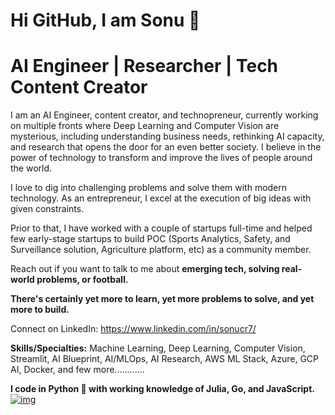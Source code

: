 # Hi GitHub, I am Sonu 🙏
# AI Engineer | Researcher | Tech Content Creator

I am an AI Engineer, content creator, and technopreneur, currently working on multiple fronts where Deep Learning and Computer Vision are mysterious, including understanding business needs, rethinking AI capacity, and research that opens the door for an even better society. I believe in the power of technology to transform and improve the lives of people around the world. 

I love to dig into challenging problems and solve them with modern technology. As an entrepreneur, I excel at the execution of big ideas with given constraints. 

Prior to that, I have worked with a couple of startups full-time and helped few early-stage startups to build POC (Sports Analytics, Safety, and Surveillance solution, Agriculture platform, etc) as a community member.

Reach out if you want to talk to me about **emerging tech, solving real-world problems, or football.**

**There's certainly yet more to learn, yet more problems to solve, and yet more to build.**

Connect on LinkedIn: https://www.linkedin.com/in/sonucr7/

**Skills/Specialties:** Machine Learning, Deep Learning, Computer Vision, Streamlit, AI Blueprint, AI/MLOps, AI Research, AWS ML Stack, Azure, GCP AI, Docker, and few more............

**I code in Python 🐍 with working knowledge of Julia, Go, and JavaScript.**
<a href="https://ibb.co/KX7Bzvv"><img src="https://i.ibb.co/1LKBJWW/img.png" alt="img" border="0"></a>
